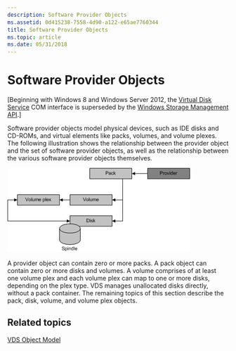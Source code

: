 ```yaml
---
description: Software Provider Objects
ms.assetid: 0d415238-7558-4d90-a122-e65ae7760344
title: Software Provider Objects
ms.topic: article
ms.date: 05/31/2018
---
```


# Software Provider Objects

\[Beginning with Windows 8 and Windows Server 2012, the [Virtual Disk Service](virtual-disk-service-portal.md) COM interface is superseded by the [Windows Storage Management API](/previous-versions/windows/desktop/stormgmt/windows-storage-management-api-portal).\]

Software provider objects model physical devices, such as IDE disks and CD-ROMs, and virtual elements like packs, volumes, and volume plexes. The following illustration shows the relationship between the provider object and the set of software provider objects, as well as the relationship between the various software provider objects themselves.

![Diagram that shows the relationship between a 'Provider' and software provider objects, such as 'Pack' and 'Volume'.](images/vdsswobjects.png)

A provider object can contain zero or more packs. A pack object can contain zero or more disks and volumes. A volume comprises of at least one volume plex and each volume plex can map to one or more disks, depending on the plex type. VDS manages unallocated disks directly, without a pack container. The remaining topics of this section describe the pack, disk, volume, and volume plex objects.

## Related topics

<dl> <dt>

[VDS Object Model](vds-object-model.md)
</dt> </dl>

 

 
